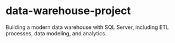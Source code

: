 # data-warehouse-project

Building a modern data warehouse with SQL Server, including ETL processes, data modeling, and analytics.
